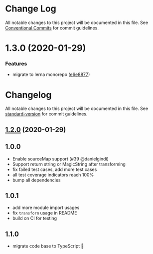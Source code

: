 # Change Log

All notable changes to this project will be documented in this file.
See [Conventional Commits](https://conventionalcommits.org) for commit guidelines.

# 1.3.0 (2020-01-29)


### Features

* migrate to lerna monorepo ([e6e8877](https://github.com/rx-ts/rollup/commit/e6e8877e59a934fb9058b179a2cbff9e18895268))





# Changelog

All notable changes to this project will be documented in this file. See [standard-version](https://github.com/conventional-changelog/standard-version) for commit guidelines.

## [1.2.0](https://github.com/JounQin/rollup-plugin-insert/compare/v1.1.0...v1.2.0) (2020-01-29)

## 1.0.0

- Enable sourceMap support (#39 @danielgindi)
- Support return string or MagicString after transforming
- fix failed test cases, add more test cases
- all test coverage indicators reach 100%
- bump all dependencies

## 1.0.1

- add more module import usages
- fix `transform` usage in README
- build on CI for testing

## 1.1.0

- migrate code base to TypeScript :tada:
